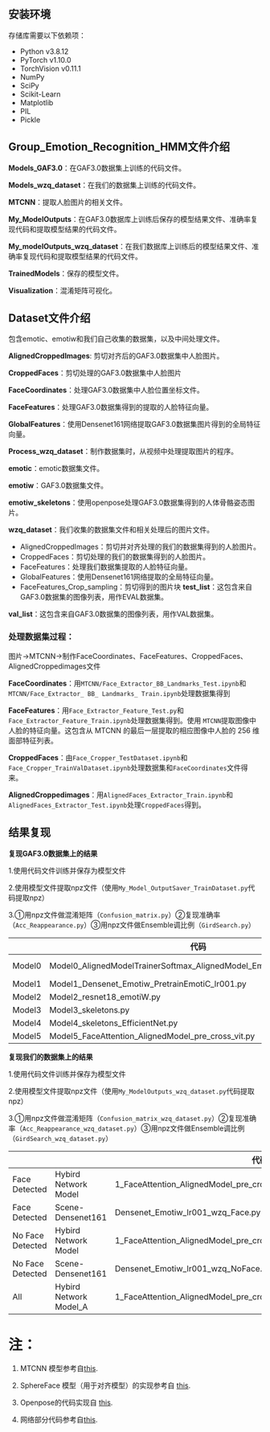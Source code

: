 ## 安装环境

存储库需要以下依赖项：

+ Python v3.8.12
+ PyTorch v1.10.0
+ TorchVision v0.11.1
+ NumPy
+ SciPy
+ Scikit-Learn
+ Matplotlib
+ PIL
+ Pickle

## Group_Emotion_Recognition_HMM文件介绍

**Models_GAF3.0**：在GAF3.0数据集上训练的代码文件。

**Models_wzq_dataset**：在我们的数据集上训练的代码文件。

**MTCNN**：提取人脸图片的相关文件。

**My_ModelOutputs**：在GAF3.0数据库上训练后保存的模型结果文件、准确率复现代码和提取模型结果的代码文件。

**My_modelOutputs_wzq_dataset**：在我们数据库上训练后的模型结果文件、准确率复现代码和提取模型结果的代码文件。

**TrainedModels**：保存的模型文件。

**Visualization**：混淆矩阵可视化。

## Dataset文件介绍

包含emotic、emotiw和我们自己收集的数据集，以及中间处理文件。

**AlignedCroppedImages**: 剪切对齐后的GAF3.0数据集中人脸图片。

**CroppedFaces**：剪切处理的GAF3.0数据集中人脸图片

**FaceCoordinates**：处理GAF3.0数据集中人脸位置坐标文件。

**FaceFeatures**：处理GAF3.0数据集得到的提取的人脸特征向量。

**GlobalFeatures**：使用Densenet161网络提取GAF3.0数据集图片得到的全局特征向量。

**Process_wzq_dataset**：制作数据集时，从视频中处理提取图片的程序。

**emotic**：emotic数据集文件。

**emotiw**：GAF3.0数据集文件。

**emotiw_skeletons**：使用openpose处理GAF3.0数据集得到的人体骨骼姿态图片。

**wzq_dataset**：我们收集的数据集文件和相关处理后的图片文件。
  *  AlignedCroppedImages：剪切并对齐处理的我们的数据集得到的人脸图片。
  *  CroppedFaces：剪切处理的我们的数据集得到的人脸图片。
  *  FaceFeatures：处理我们数据集提取的人脸特征向量。
  *  GlobalFeatures：使用Densenet161网络提取的全局特征向量。
  *  FaceFeatures_Crop_sampling：剪切得到的图片块
**test_list**：这包含来自GAF3.0数据集的图像列表，用作EVAL数据集。

**val_list**：这包含来自GAF3.0数据集的图像列表，用作VAL数据集。

### 处理数据集过程：
图片->MTCNN->制作FaceCoordinates、FaceFeatures、CroppedFaces、AlignedCroppedimages文件

**FaceCoordinates**：用`MTCNN/Face_Extractor_BB_Landmarks_Test.ipynb`和`MTCNN/Face_Extractor_ BB_ Landmarks_ Train.ipynb`处理数据集得到

**FaceFeatures**：用`Face_Extractor_Feature_Test.py`和`Face_Extractor_Feature_Train.ipynb`处理数据集得到。使用 `MTCNN`提取图像中人脸的特征向量。这包含从 MTCNN 的最后一层提取的相应图像中人脸的 256 维面部特征列表。

**CroppedFaces**：由`Face_Cropper_TestDataset.ipynb`和 `Face_Cropper_TrainValDataset.ipynb`处理数据集和`FaceCoordinates`文件得来。

**AlignedCroppedimages**：用`AlignedFaces_Extractor_Train.ipynb`和`AlignedFaces_Extractor_Test.ipynb`处理`CroppedFaces`得到。


## 结果复现
**复现GAF3.0数据集上的结果**

1.使用代码文件训练并保存为模型文件

2.使用模型文件提取npz文件（使用`My_Model_OutputSaver_TrainDataset.py`代码提取npz）      

3.①用npz文件做混淆矩阵（`Confusion_matrix.py`）②复现准确率（`Acc_Reappearance.py`）③用npz文件做Ensemble调比例（`GirdSearch.py`）

|   | 代码 | 模型文件  | 保存的npz结果文件  |  
|---|------|---|---|
|  Model0 | Model0_AlignedModelTrainerSoftmax_AlignedModel_EmotiW_lr01_Softmax.py | AlignedModelTrainerSoftmax_AlignedModel_EmotiW_lr01_Softmax-shiyan  |  model0_output_data |   |   |
|  Model1 | Model1_Densenet_Emotiw_PretrainEmotiC_lr001.py     |model_1_2_densenet_emotiw_pretrainemotic_lr001.pt | model1_output_data  |   
|  Model2 | Model2_resnet18_emotiW.py                          |model_2_2_resnet18_EmotiW   | model2_output_data  |   
|  Model3 | Model3_skeletons.py | model_3_1_DenseNet161_skeletons_model1  | model3_output_data  |   
|  Model4 | Model4_skeletons_EfficientNet.py  | EfficientNet_skeletons  |model4_1_output_data   |  
|  Model5 | Model5_FaceAttention_AlignedModel_pre_cross_vit.py  |FaceAttention_AlignedModel_FullTrain_lr001_dropout_BN_SoftmaxLr01   |model5_output_data   |  

**复现我们的数据集上的结果**

1.使用代码文件训练并保存为模型文件

2.使用模型文件提取npz文件（使用`My_ModelOutputs_wzq_dataset.py`代码提取npz）      

3.①用npz文件做混淆矩阵（`Confusion_matrix_wzq_dataset.py`）②复现准确率（`Acc_Reappearance_wzq_dataset.py`）③用npz文件做Ensemble调比例（`GirdSearch_wzq_dataset.py`）

| |   | 代码 | 模型文件  | 保存的npz结果文件  |  
|---|---|------|---|---|
| Face Detected |Hybird Network Model| 1_FaceAttention_AlignedModel_pre_cross_vit_wzq_two_crossvit_Faces.py | model_6_1A_All_New_data  |  model6_1_output_data.npz |  
| Face Detected | Scene-Densenet161| Densenet_Emotiw_lr001_wzq_Face.py   |model_1_1_densenet_New_data_Face.pt | model_output_data_Densenet_Face.npz |   
| No Face Detected |  Hybird Network Model |1_FaceAttention_AlignedModel_pre_cross_vit_wzq_two_crossvit_NoFaces.py |model_6_1B_All_New_data2  | model6_2_output_data.npz | 
| No Face Detected |  Scene-Densenet161 | Densenet_Emotiw_lr001_wzq_NoFace.py | model_1_1_densenet_New_data_NoFace.pt  | model_output_data_Densenet_No_Face.npz  |  
| All |  Hybird Network Model_A | 1_FaceAttention_AlignedModel_pre_cross_vit_wzq_onlyone_crossvit.py | model_5_1_All_New_data |model5_output_data_onecrossvit.npz |  



# 注：

1. MTCNN 模型参考自[this](https://github.com/TropComplique/mtcnn-pytorch).

2. SphereFace 模型（用于对齐模型）的实现参考自 [this](https://github.com/clcarwin/sphereface_pytorch).

3. Openpose的代码实现自 [this](https://github.com/CMU-Perceptual-Computing-Lab/openpose).

4. 网络部分代码参考自[this](https://github.com/vlgiitr/Group-Level-Emotion-Recognition).
